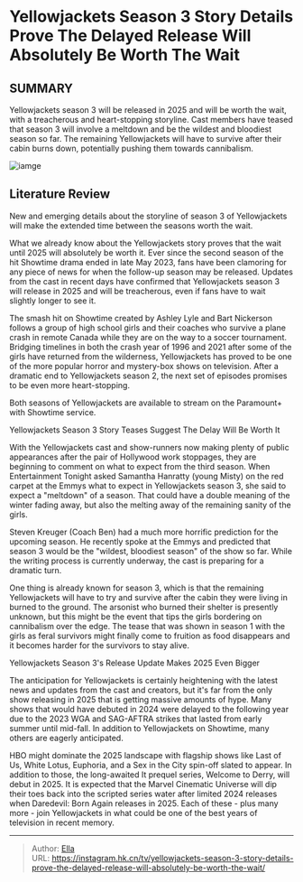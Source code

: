 # Yellowjackets Season 3 Story Details Prove The Delayed Release Will Absolutely Be Worth The Wait


## SUMMARY 



  Yellowjackets season 3 will be released in 2025 and will be worth the wait, with a treacherous and heart-stopping storyline.   Cast members have teased that season 3 will involve a meltdown and be the wildest and bloodiest season so far.   The remaining Yellowjackets will have to survive after their cabin burns down, potentially pushing them towards cannibalism.  

![iamge](https://static1.srcdn.com/wordpress/wp-content/uploads/2024/01/simone-kessel-lottie-with-misty-and-young-lottie-yellowjackets.jpg)

## Literature Review

New and emerging details about the storyline of season 3 of Yellowjackets will make the extended time between the seasons worth the wait.




What we already know about the Yellowjackets story proves that the wait until 2025 will absolutely be worth it. Ever since the second season of the hit Showtime drama ended in late May 2023, fans have been clamoring for any piece of news for when the follow-up season may be released. Updates from the cast in recent days have confirmed that Yellowjackets season 3 will release in 2025 and will be treacherous, even if fans have to wait slightly longer to see it.




The smash hit on Showtime created by Ashley Lyle and Bart Nickerson follows a group of high school girls and their coaches who survive a plane crash in remote Canada while they are on the way to a soccer tournament. Bridging timelines in both the crash year of 1996 and 2021 after some of the girls have returned from the wilderness, Yellowjackets has proved to be one of the more popular horror and mystery-box shows on television. After a dramatic end to Yellowjackets season 2, the next set of episodes promises to be even more heart-stopping.



Both seasons of Yellowjackets are available to stream on the Paramount&#43; with Showtime service.





 Yellowjackets Season 3 Story Teases Suggest The Delay Will Be Worth It 
          




With the Yellowjackets cast and show-runners now making plenty of public appearances after the pair of Hollywood work stoppages, they are beginning to comment on what to expect from the third season. When Entertainment Tonight asked Samantha Hanratty (young Misty) on the red carpet at the Emmys what to expect in Yellowjackets season 3, she said to expect a &#34;meltdown&#34; of a season. That could have a double meaning of the winter fading away, but also the melting away of the remaining sanity of the girls.

Steven Kreuger (Coach Ben) had a much more horrific prediction for the upcoming season. He recently spoke at the Emmys and predicted that season 3 would be the &#34;wildest, bloodiest season&#34; of the show so far. While the writing process is currently underway, the cast is preparing for a dramatic turn.

One thing is already known for season 3, which is that the remaining Yellowjackets will have to try and survive after the cabin they were living in burned to the ground. The arsonist who burned their shelter is presently unknown, but this might be the event that tips the girls bordering on cannibalism over the edge. The tease that was shown in season 1 with the girls as feral survivors might finally come to fruition as food disappears and it becomes harder for the survivors to stay alive.






 Yellowjackets Season 3&#39;s Release Update Makes 2025 Even Bigger 
          

The anticipation for Yellowjackets is certainly heightening with the latest news and updates from the cast and creators, but it&#39;s far from the only show releasing in 2025 that is getting massive amounts of hype. Many shows that would have debuted in 2024 were delayed to the following year due to the 2023 WGA and SAG-AFTRA strikes that lasted from early summer until mid-fall. In addition to Yellowjackets on Showtime, many others are eagerly anticipated.

HBO might dominate the 2025 landscape with flagship shows like Last of Us, White Lotus, Euphoria, and a Sex in the City spin-off slated to appear. In addition to those, the long-awaited It prequel series, Welcome to Derry, will debut in 2025. It is expected that the Marvel Cinematic Universe will dip their toes back into the scripted series water after limited 2024 releases when Daredevil: Born Again releases in 2025. Each of these - plus many more - join Yellowjackets in what could be one of the best years of television in recent memory.






---

> Author: [Ella](https://instagram.hk.cn/)  
> URL: https://instagram.hk.cn/tv/yellowjackets-season-3-story-details-prove-the-delayed-release-will-absolutely-be-worth-the-wait/  

